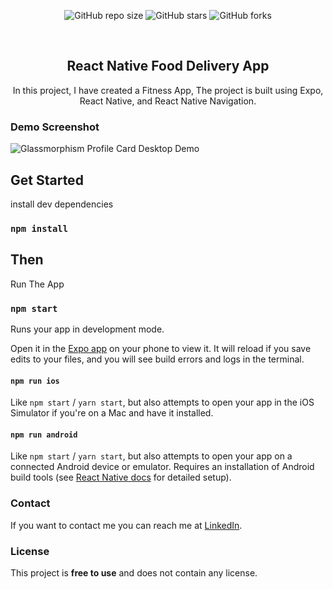 <div align="center">
  
  ![GitHub repo size](https://img.shields.io/github/repo-size/geeky-prashant/react-native-food-delivery-app)
  ![GitHub stars](https://img.shields.io/github/stars/geeky-prashant/react-native-food-delivery-app?style=social)
  ![GitHub forks](https://img.shields.io/github/forks/geeky-prashant/react-native-food-delivery-app?style=social)
 
  <br />

  <h2 align="center">React Native Food Delivery App</h2>

  In this project, I have created a Fitness App, The project is built using Expo, React Native, and React Native Navigation.

</div>

### Demo Screenshot

![Glassmorphism Profile Card Desktop Demo](./readme-images/Glassmorphism-Profile-Card.png "Desktop Demo")

## Get Started

install dev dependencies

### `npm install`

## Then

Run The App

### `npm start`

Runs your app in development mode.

Open it in the [Expo app](https://expo.io) on your phone to view it. It will reload if you save edits to your files, and you will see build errors and logs in the terminal.

#### `npm run ios`

Like `npm start` / `yarn start`, but also attempts to open your app in the iOS Simulator if you're on a Mac and have it installed.

#### `npm run android`

Like `npm start` / `yarn start`, but also attempts to open your app on a connected Android device or emulator. Requires an installation of Android build tools (see [React Native docs](https://facebook.github.io/react-native/docs/getting-started.html) for detailed setup).

### Contact

If you want to contact me you can reach me at [LinkedIn](https://www.linkedin.com/in/geekyprashant/).

### License

This project is **free to use** and does not contain any license.
